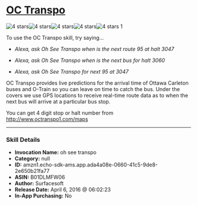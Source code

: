 # [OC Transpo](http://alexa.amazon.com/#skills/amzn1.echo-sdk-ams.app.ada4a08e-0660-41c5-9de8-2e650b21fa77)
![4 stars](../../images/ic_star_black_18dp_1x.png)![4 stars](../../images/ic_star_black_18dp_1x.png)![4 stars](../../images/ic_star_black_18dp_1x.png)![4 stars](../../images/ic_star_black_18dp_1x.png)![4 stars](../../images/ic_star_border_black_18dp_1x.png) 1

To use the OC Transpo skill, try saying...

* *Alexa, ask Oh See Transpo when is the next route 95 at halt 3047*

* *Alexa, ask Oh See Transpo when is the next bus for halt 3060*

* *Alexa, ask Oh See Transpo for next 95 at 3047*

OC Transpo provides live predictions for the arrival time of Ottawa Carleton buses and O-Train so you can leave on time to catch the bus. Under the covers we use GPS locations to receive real-time route data as to when the next bus will arrive at a particular bus stop.

You can get 4 digit stop or halt number from http://www.octranspo1.com/maps

***

### Skill Details

* **Invocation Name:** oh see transpo
* **Category:** null
* **ID:** amzn1.echo-sdk-ams.app.ada4a08e-0660-41c5-9de8-2e650b21fa77
* **ASIN:** B01DLMFW06
* **Author:** Surfacesoft
* **Release Date:** April 6, 2016 @ 06:02:23
* **In-App Purchasing:** No
